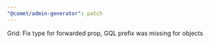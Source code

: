 ```yaml
---
"@comet/admin-generator": patch
---
```


Grid: Fix type for forwarded prop, GQL prefix was missing for objects
